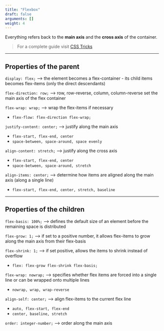 ```yaml
---
title: "Flexbox"
draft: false
arguments: []
weight: 4
---
```


Everything refers back to the **main axis** and the **cross axis** of the container.

> For a complete guide visit [CSS Tricks](https://css-tricks.com/snippets/css/a-guide-to-flexbox/)

* * *

## Properties of the parent

`display: flex;` --> the element becomes a flex-container - its child items becomes flex-items (only the direct descendants)

`flex-direction: row;` --> row, row-reverse, column, column-reverse set the main axis of the flex container

`flex-wrap: wrap;` --> wrap the flex-items if necessary

-   `flex-flow: flex-direction flex-wrap;`

`justify-content: center;` --> justify along the main axis

-   `flex-start, flex-end, center`
-   `space-between, space-around, space evenly`

`align-content: stretch;` --> justify along the cross axis

-   `flex-start, flex-end, center`
-   `space-between, space-around, stretch`

`align-items: center;` --> determine how items are aligned along the main axis (along a single line)

-   `flex-start, flex-end, center, stretch, baseline`

* * *

## Properties of the children

`flex-basis: 100%;` --> defines the default size of an element before the remaining space is distributed

`flex-grow: 1;` -->  if set to a positive number, it allows flex-items to grow along the main axis from their flex-basis

`flex-shrink: 1;` -->  if set positive, allows the items to shrink instead of overflow

-   `flex: flex-grow flex-shrink flex-basis;`

`flex-wrap: nowrap;` --> specifies whether flex items are forced into a single line or can be wrapped onto multiple lines

-   `nowrap, wrap, wrap-reverse`

`align-self: center;` --> align flex-items to the current flex line

-   `auto, flex-start, flex-end`
-   `center, baseline, stretch`

`order: integer-number;` --> order along the main axis
